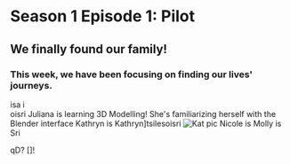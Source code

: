 # Season 1 Episode 1: Pilot

## We finally found our family! 

### This week, we have been focusing on finding our lives' journeys. 


isa i                       
oisri
Juliana is learning 3D Modelling! She's familiarizing herself with the Blender interface
Kathryn is 
Kathryn]tsilesoisri
![Kat pic](https://files.slack.com/files-pri/T0HTW3H0V-FND87ATJ7/5d4b7209.jpg)
Nicole is
Molly is
Sri


qD?
[]!




<!--stackedit_data:
eyJoaXN0b3J5IjpbLTE4NzU1NjMyMDcsMTA1ODE3OTIxMSwxMz
EwNjIyODg0LC01OTU1NjY2OTIsLTE4NzE3MjQ5MDYsODY3NDM0
OTExLDcyODIyMDE0OSwtMTU0MjA1NjMwMiwtMTI0MTAxMzIsNj
QyNTU4NDM5LDgxNTA2NjMyOV19
-->